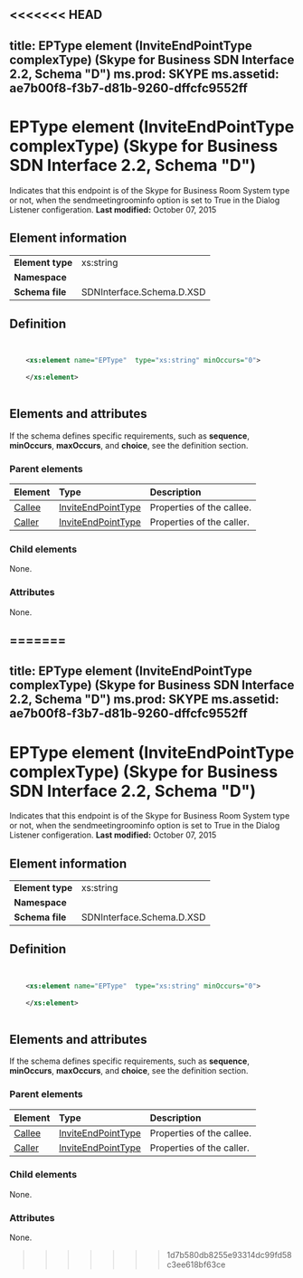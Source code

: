 <<<<<<< HEAD
---
title: EPType element (InviteEndPointType complexType) (Skype for Business SDN Interface 2.2, Schema "D")
ms.prod: SKYPE
ms.assetid: ae7b00f8-f3b7-d81b-9260-dffcfc9552ff
---


# EPType element (InviteEndPointType complexType) (Skype for Business SDN Interface 2.2, Schema "D")
Indicates that this endpoint is of the Skype for Business Room System type or not, when the sendmeetingroominfo option is set to True in the Dialog Listener configeration. 
 **Last modified:** October 07, 2015
  
    
    


## Element information


|||
|:-----|:-----|
|**Element type**|xs:string |
|**Namespace**||
|**Schema file**|SDNInterface.Schema.D.XSD |
   

## Definition


```XML


    <xs:element name="EPType"  type="xs:string" minOccurs="0">
    
    </xs:element>
  
```


## Elements and attributes

If the schema defines specific requirements, such as **sequence**, **minOccurs**, **maxOccurs**, and **choice**, see the definition section. 
  
    
    

### Parent elements



|**Element**|**Type**|**Description**|
|:-----|:-----|:-----|
| [Callee](callee-element-1.md)| [InviteEndPointType](inviteendpointtype-complextype.md)|Properties of the callee. |
| [Caller](caller-element.md)| [InviteEndPointType](inviteendpointtype-complextype.md)|Properties of the caller. |
   

### Child elements

None. 
  
    
    

### Attributes

None. 
  
    
    

=======
---
title: EPType element (InviteEndPointType complexType) (Skype for Business SDN Interface 2.2, Schema "D")
ms.prod: SKYPE
ms.assetid: ae7b00f8-f3b7-d81b-9260-dffcfc9552ff
---


# EPType element (InviteEndPointType complexType) (Skype for Business SDN Interface 2.2, Schema "D")
Indicates that this endpoint is of the Skype for Business Room System type or not, when the sendmeetingroominfo option is set to True in the Dialog Listener configeration. 
 **Last modified:** October 07, 2015
  
    
    


## Element information


|||
|:-----|:-----|
|**Element type**|xs:string |
|**Namespace**||
|**Schema file**|SDNInterface.Schema.D.XSD |
   

## Definition


```XML


    <xs:element name="EPType"  type="xs:string" minOccurs="0">
    
    </xs:element>
  
```


## Elements and attributes

If the schema defines specific requirements, such as **sequence**, **minOccurs**, **maxOccurs**, and **choice**, see the definition section. 
  
    
    

### Parent elements



|**Element**|**Type**|**Description**|
|:-----|:-----|:-----|
| [Callee](callee-element-1.md)| [InviteEndPointType](inviteendpointtype-complextype.md)|Properties of the callee. |
| [Caller](caller-element.md)| [InviteEndPointType](inviteendpointtype-complextype.md)|Properties of the caller. |
   

### Child elements

None. 
  
    
    

### Attributes

None. 
  
    
    

>>>>>>> 1d7b580db8255e93314dc99fd58c3ee618bf63ce
